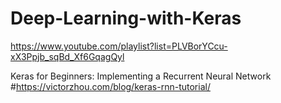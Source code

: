 # Deep-Learning-with-Keras
https://www.youtube.com/playlist?list=PLVBorYCcu-xX3Ppjb_sqBd_Xf6GqagQyl

Keras for Beginners: Implementing a Recurrent Neural Network
#https://victorzhou.com/blog/keras-rnn-tutorial/
